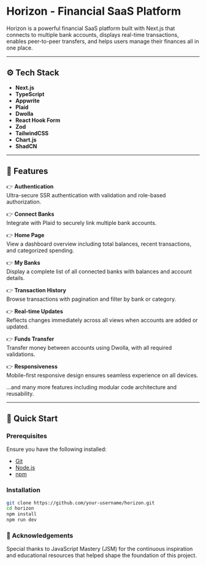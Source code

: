 # Horizon - Financial SaaS Platform

Horizon is a powerful financial SaaS platform built with Next.js that connects to multiple bank accounts, displays real-time transactions, enables peer-to-peer transfers, and helps users manage their finances all in one place.

---

## ⚙️ Tech Stack

- **Next.js**
- **TypeScript**
- **Appwrite**
- **Plaid**
- **Dwolla**
- **React Hook Form**
- **Zod**
- **TailwindCSS**
- **Chart.js**
- **ShadCN**

---

## 🔋 Features

👉 **Authentication**  
Ultra-secure SSR authentication with validation and role-based authorization.

👉 **Connect Banks**  
Integrate with Plaid to securely link multiple bank accounts.

👉 **Home Page**  
View a dashboard overview including total balances, recent transactions, and categorized spending.

👉 **My Banks**  
Display a complete list of all connected banks with balances and account details.

👉 **Transaction History**  
Browse transactions with pagination and filter by bank or category.

👉 **Real-time Updates**  
Reflects changes immediately across all views when accounts are added or updated.

👉 **Funds Transfer**  
Transfer money between accounts using Dwolla, with all required validations.

👉 **Responsiveness**  
Mobile-first responsive design ensures seamless experience on all devices.

...and many more features including modular code architecture and reusability.

---

## 🤸 Quick Start

### Prerequisites

Ensure you have the following installed:

- [Git](https://git-scm.com/)
- [Node.js](https://nodejs.org/)
- [npm](https://www.npmjs.com/)

### Installation

```bash
git clone https://github.com/your-username/horizon.git
cd horizon
npm install
npm run dev
```

### 🙏 Acknowledgements
Special thanks to JavaScript Mastery (JSM) for the continuous inspiration and educational resources that helped shape the foundation of this project.
